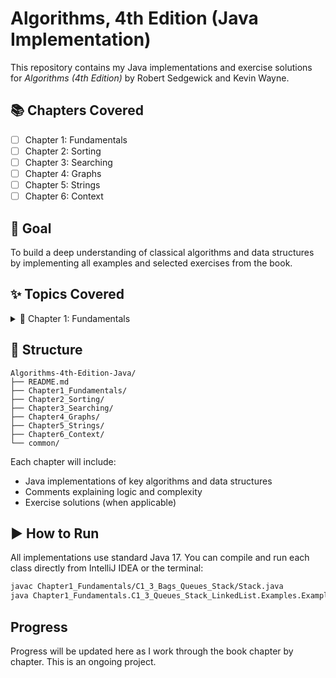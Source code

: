 # Algorithms, 4th Edition (Java Implementation)

This repository contains my Java implementations and exercise solutions for *Algorithms (4th Edition)* by Robert Sedgewick and Kevin Wayne.

## 📚 Chapters Covered

- [ ] Chapter 1: Fundamentals
- [ ] Chapter 2: Sorting
- [ ] Chapter 3: Searching
- [ ] Chapter 4: Graphs
- [ ] Chapter 5: Strings
- [ ] Chapter 6: Context

## 🧠 Goal

To build a deep understanding of classical algorithms and data structures by implementing all examples and selected exercises from the book.

## ✨ Topics Covered

<details>
<summary>📘 Chapter 1: Fundamentals</summary>

- Singly Linked List (insert, append, remove, search)  
  ↳ `Chapter1_Fundamentals/C1_3_Bags_Queues_Stack/LinkedList.java`
- Stack with push, pop, peek  
  ↳ `Chapter1_Fundamentals/C1_3_Bags_Queues_Stack/Stack.java`
- Queue with enqueue, dequeue, peek  
  ↳ `Chapter1_Fundamentals/C1_3_Bags_Queues_Stack/Queue.java`
- Rational number arithmetic (GCD, LCM, addition, subtraction)  
  ↳ `Chapter1_Fundamentals/C1_2/Exercises/C_1_16_Rational_Numbers/Rational.java`
- Circular string rotation detection  
  ↳ `Chapter1_Fundamentals/C1_2/Exercises/C_1_6_Circular_Rotation.java`
- Recursive binary search with call tracing  
  ↳ `Chapter1_Fundamentals/C1_1_Exercises/BinarySearchTrace.java`
- SmartDate with validation  
  ↳ `Chapter1_Fundamentals/C1_2/Exercises/C_1_11_SmartDate/SmartDate.java`

</details>

## 📁 Structure
```
Algorithms-4th-Edition-Java/
├── README.md
├── Chapter1_Fundamentals/
├── Chapter2_Sorting/
├── Chapter3_Searching/
├── Chapter4_Graphs/
├── Chapter5_Strings/
├── Chapter6_Context/
└── common/
```

Each chapter will include:
- Java implementations of key algorithms and data structures
- Comments explaining logic and complexity
- Exercise solutions (when applicable)

## ▶️ How to Run

All implementations use standard Java 17.
You can compile and run each class directly from IntelliJ IDEA or the terminal:

```bash
javac Chapter1_Fundamentals/C1_3_Bags_Queues_Stack/Stack.java
java Chapter1_Fundamentals.C1_3_Queues_Stack_LinkedList.Examples.ExampleStackClient
```

## Progress

Progress will be updated here as I work through the book chapter by chapter. This is an ongoing project.
